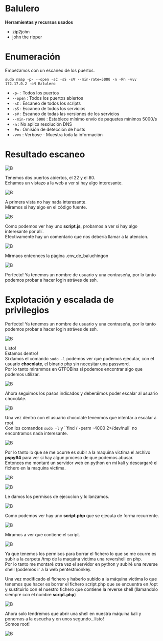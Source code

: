 # Balulero
**Herramientas y recursos usados**  
- zip2john
- john the ripper

# Enumeración

Empezamos con un escaneo de los puertos.

`sudo nmap -p- --open -sC -sS -sV --min-rate=5000 -n -Pn -vvv 172.17.0.2 -oN Balulero`  

- `-p-` : Todos los puertos
- `--open` : Todos los puertos abiertos
- `-sC` : Escaneo de todos los scripts
- `-sS` : Escaneo de todos los servicios
- `-sV` : Escaneo de todas las versiones de los servicios
- `--min-rate 5000` : Establece mínimo envío de paquetes mínimos 5000/s
- `-n` : No aplica resolución DNS
- `-Pn` : Omisión de detección de hosts
- `-vvv` : Verbose - Muestra toda la información

# Resultado escaneo  

![B](https://github.com/giustiand/DockerLabs-Writeups/blob/main/F%C3%A1cil/images/balulero/B_1.jpg)   

Tenemos dos puertos abiertos, el 22 y el 80.  
Echamos un vistazo a la web a ver si hay algo interesante.   

![B](https://github.com/giustiand/DockerLabs-Writeups/blob/main/F%C3%A1cil/images/balulero/B_2.jpg)    

A primera vista no hay nada interesante.  
Miramos si hay algo en el código fuente.  

![B](https://github.com/giustiand/DockerLabs-Writeups/blob/main/F%C3%A1cil/images/balulero/B_3.jpg)   

Como podemos ver hay uno **script.js**, probamos a ver si hay algo interesante por allí.   
Efectivamente hay un comentario que nos debería llamar a la atencíon.  

![B](https://github.com/giustiand/DockerLabs-Writeups/blob/main/F%C3%A1cil/images/balulero/B_4.jpg)    

Mirmaos enteonces la página .env_de_baluchingon  

![B](https://github.com/giustiand/DockerLabs-Writeups/blob/main/F%C3%A1cil/images/balulero/B_5.jpg)      

Perfecto! 
Ya tenemos un nombre de usuario y una contraseña, por lo tanto podemos probar a hacer login atráves de ssh.  

# Explotación y escalada de privilegios  

Perfecto! 
Ya tenemos un nombre de usuario y una contraseña, por lo tanto podemos probar a hacer login atráves de ssh.  

![B](https://github.com/giustiand/DockerLabs-Writeups/blob/main/F%C3%A1cil/images/balulero/B_6.jpg)   

Listo!  
Estamos dentro!   
Si damos el comando `sudo -l` podemos ver que podemos ejecutar, con el usuario **chocolate**, el binario php sin necesitar una password.  
Por lo tanto mirammos en GTFOBins si podemos encontrar algo que podemos utilizar.  

![B](https://github.com/giustiand/DockerLabs-Writeups/blob/main/F%C3%A1cil/images/balulero/B_7.jpg)    

Ahora seguimos los pasos indicados y deberáimos poder escalar al usuario chocolate.  

![B](https://github.com/giustiand/DockerLabs-Writeups/blob/main/F%C3%A1cil/images/balulero/B_8.jpg)      

Una vez dentro con el usuario chocolate tenenmos que intentar a escalar a root.  
Con los comandos `sudo -l` y ``find / -perm -4000 2>/dev/null` no encontramos nada interesante.  

![B](https://github.com/giustiand/DockerLabs-Writeups/blob/main/F%C3%A1cil/images/balulero/B_9.jpg)   

Por lo tanto lo que se me ocurre es subir a la maquina victima el archivo **pspy64** para ver si hay algun proceso de que podemos abusar.  
Entonces me montaré un servidor web en python en mi kali y descargaré el fichero en la maquina victima.  

![B](https://github.com/giustiand/DockerLabs-Writeups/blob/main/F%C3%A1cil/images/balulero/B_10.jpg)     

![B](https://github.com/giustiand/DockerLabs-Writeups/blob/main/F%C3%A1cil/images/balulero/B_11.jpg)     

Le damos los permisos de ejecucíon y lo lanzamos.  

![B](https://github.com/giustiand/DockerLabs-Writeups/blob/main/F%C3%A1cil/images/balulero/B_12.jpg)    

Como podemos ver hay uno **script.php** que se ejecuta de forma recurrente.  

![B](https://github.com/giustiand/DockerLabs-Writeups/blob/main/F%C3%A1cil/images/balulero/B_13.jpg)   

Miramos a ver que contiene el script.   

![B](https://github.com/giustiand/DockerLabs-Writeups/blob/main/F%C3%A1cil/images/balulero/B_14.jpg)     

Ya que tenemos los permisos para borrar el fichero lo que se me ocurre es subir a la carpeta /tmp de la maquina victima una revershell en php.  
Por lo tanto me montaré otra vez el servidor en python y subiré una reverse shell (podemos ir a la web pentestmonkey.  

Una vez modificado el fichero y haberlo subido a la máquina victima lo que tenemos que hacer es borrar el fichero script.php que se encuentra en /opt y sustituirlo con el nuestro fichero que contiene la reverse shell (llamandolo siempre con el nombre **script.php**)  

![B](https://github.com/giustiand/DockerLabs-Writeups/blob/main/F%C3%A1cil/images/balulero/B_15.jpg)       

Ahora solo tendremos que abrir una shell en nuestra máquina kali y ponernos a la escucha y en unos segundo...listo!  
Somos root!  

![B](https://github.com/giustiand/DockerLabs-Writeups/blob/main/F%C3%A1cil/images/balulero/B_16.jpg)         








